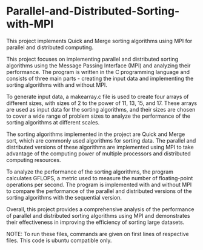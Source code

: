 # Parallel-and-Distributed-Sorting-with-MPI
This project implements Quick and Merge sorting algorithms using MPI for parallel and distributed computing.

This project focuses on implementing parallel and distributed sorting algorithms using the Message Passing Interface (MPI) and analyzing their performance. The program is written in the C programming language and consists of three main parts - creating the input data and implementing the sorting algorithms with and without MPI.

To generate input data, a makearray.c file is used to create four arrays of different sizes, with sizes of 2 to the power of 11, 13, 15, and 17. These arrays are used as input data for the sorting algorithms, and their sizes are chosen to cover a wide range of problem sizes to analyze the performance of the sorting algorithms at different scales.

The sorting algorithms implemented in the project are Quick and Merge sort, which are commonly used algorithms for sorting data. The parallel and distributed versions of these algorithms are implemented using MPI to take advantage of the computing power of multiple processors and distributed computing resources.

To analyze the performance of the sorting algorithms, the program calculates GFLOPS, a metric used to measure the number of floating-point operations per second. The program is implemented with and without MPI to compare the performance of the parallel and distributed versions of the sorting algorithms with the sequential version.

Overall, this project provides a comprehensive analysis of the performance of parallel and distributed sorting algorithms using MPI and demonstrates their effectiveness in improving the efficiency of sorting large datasets.

NOTE: To run these files, commands are given on first lines of respective files. This code is ubuntu compatible only.
